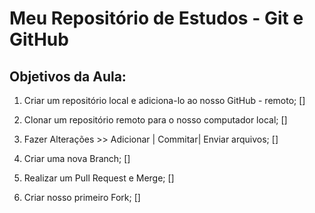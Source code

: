 # Meu Repositório de Estudos - Git e GitHub

## Objetivos da Aula: 

1. Criar um repositório local e adiciona-lo ao nosso GitHub - remoto; []

2. Clonar um repositório remoto para o nosso computador local; []

3. Fazer Alterações >> Adicionar | Commitar| Enviar arquivos; []

4. Criar uma nova Branch; []

5. Realizar um Pull Request e Merge; []

7. Criar nosso primeiro Fork; []